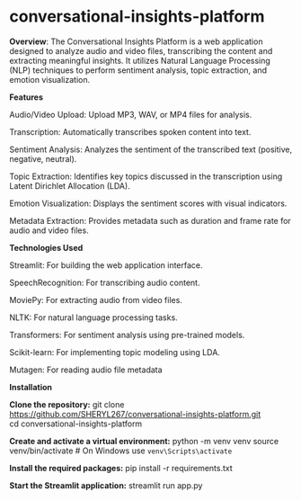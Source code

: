# conversational-insights-platform

**Overview**:
The Conversational Insights Platform is a web application designed to analyze audio and video files, transcribing the content and extracting meaningful insights. It utilizes Natural Language Processing (NLP) techniques to perform sentiment analysis, topic extraction, and emotion visualization.

**Features**

Audio/Video Upload: Upload MP3, WAV, or MP4 files for analysis.

Transcription: Automatically transcribes spoken content into text.

Sentiment Analysis: Analyzes the sentiment of the transcribed text (positive, negative, neutral).

Topic Extraction: Identifies key topics discussed in the transcription using Latent Dirichlet Allocation (LDA).

Emotion Visualization: Displays the sentiment scores with visual indicators.

Metadata Extraction: Provides metadata such as duration and frame rate for audio and video files.

**Technologies Used**

Streamlit: For building the web application interface.

SpeechRecognition: For transcribing audio content.

MoviePy: For extracting audio from video files.

NLTK: For natural language processing tasks.

Transformers: For sentiment analysis using pre-trained models.

Scikit-learn: For implementing topic modeling using LDA.

Mutagen: For reading audio file metadata

**Installation**

**Clone the repository:**
git clone https://github.com/SHERYL267/conversational-insights-platform.git  
cd conversational-insights-platform

**Create and activate a virtual environment:**
python -m venv venv
source venv/bin/activate  # On Windows use `venv\Scripts\activate`

**Install the required packages:**
pip install -r requirements.txt

**Start the Streamlit application:**
streamlit run app.py
